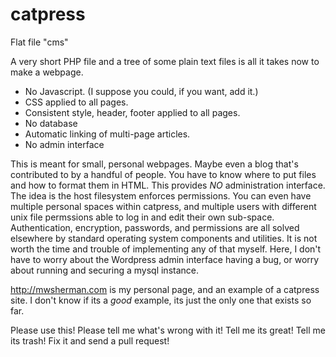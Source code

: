 # catpress
Flat file "cms"  

A very short PHP file and a tree of some plain text files is all it takes now to make a webpage.


- No Javascript.  (I suppose you could, if you want, add it.)
- CSS applied to all pages.
- Consistent style, header, footer applied to all pages.
- No database
- Automatic linking of multi-page articles.
- No admin interface

This is meant for small, personal webpages.  Maybe even a blog that's contributed to by a handful of people.  You have to
know where to put files and how to format them in HTML.  This provides _NO_ administration interface.  The idea is the host 
filesystem enforces permissions.  You can even have multiple personal spaces within catpress, and multiple users with 
different unix file permssions able to log in and edit their own sub-space.  Authentication, encryption, passwords, and
permissions are all solved elsewhere by standard operating system components and utilities.  It is not worth the time 
and trouble of implementing any of that myself.  Here, I don't have to worry about the Wordpress admin interface having
a bug, or worry about running and securing a mysql instance.  

http://mwsherman.com is my personal page, and an example of a catpress site.  I don't know if its a _good_ example, its just
the only one that exists so far.  

Please use this!  Please tell me what's wrong with it!  Tell me its great!  Tell me its trash!  Fix it and send a pull request!

